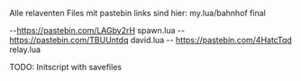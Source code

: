 Alle relaventen Files mit pastebin links sind hier:
my.lua/bahnhof final


--https://pastebin.com/LAGby2rH  spawn.lua
--https://pastebin.com/TBUUntdq  david.lua
-- https://pastebin.com/4HatcTqd  relay.lua



TODO:
Initscript with savefiles
